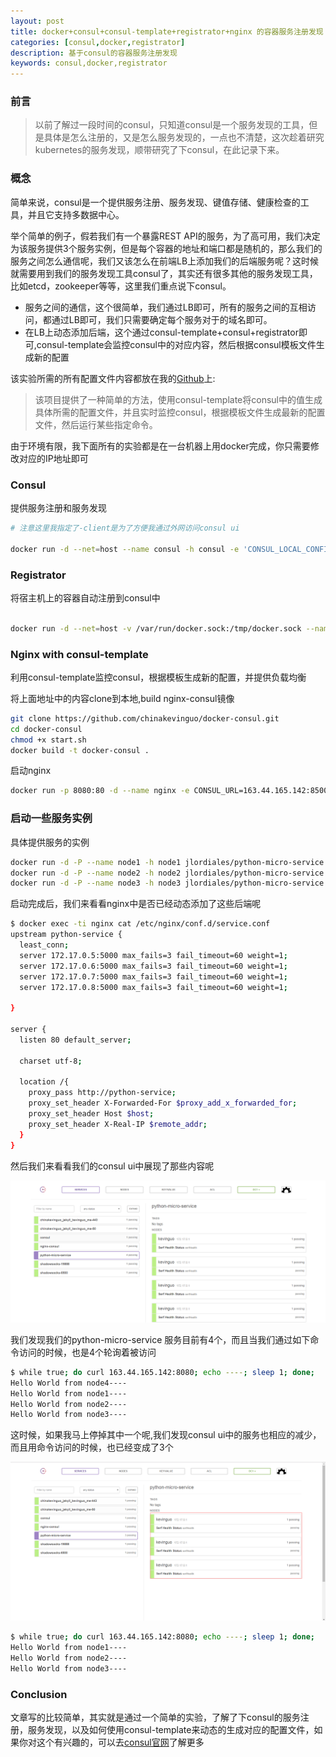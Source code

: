 ```yaml
---
layout: post
title: docker+consul+consul-template+registrator+nginx 的容器服务注册发现
categories: [consul,docker,registrator]
description: 基于consul的容器服务注册发现
keywords: consul,docker,registrator
---
```


### 前言

> 以前了解过一段时间的consul，只知道consul是一个服务发现的工具，但是具体是怎么注册的，又是怎么服务发现的，一点也不清楚，这次趁着研究kubernetes的服务发现，顺带研究了下consul，在此记录下来。

### 概念

简单来说，consul是一个提供服务注册、服务发现、键值存储、健康检查的工具，并且它支持多数据中心。

举个简单的例子，假若我们有一个暴露REST API的服务，为了高可用，我们决定为该服务提供3个服务实例，但是每个容器的地址和端口都是随机的，那么我们的服务之间怎么通信呢，我们又该怎么在前端LB上添加我们的后端服务呢？这时候就需要用到我们的服务发现工具consul了，其实还有很多其他的服务发现工具，比如etcd，zookeeper等等，这里我们重点说下consul。

* 服务之间的通信，这个很简单，我们通过LB即可，所有的服务之间的互相访问，都通过LB即可，我们只需要确定每个服务对于的域名即可。
* 在LB上动态添加后端，这个通过consul-template+consul+registrator即可,consul-template会监控consul中的对应内容，然后根据consul模板文件生成新的配置

该实验所需的所有配置文件内容都放在我的[Github](https://github.com/chinakevinguo/docker-consul.git)上:

> 该项目提供了一种简单的方法，使用consul-template将consul中的值生成具体所需的配置文件，并且实时监控consul，根据模板文件生成最新的配置文件，然后运行某些指定命令。

由于环境有限，我下面所有的实验都是在一台机器上用docker完成，你只需要修改对应的IP地址即可

### Consul

提供服务注册和服务发现

```bash
# 注意这里我指定了-client是为了方便我通过外网访问consul ui

docker run -d --net=host --name consul -h consul -e 'CONSUL_LOCAL_CONFIG={"skip_leave_on_interrupt": true}' consul agent -server -client $HOST_IP -ui -bootstrap
```

### Registrator

将宿主机上的容器自动注册到consul中

```bash

docker run -d --net=host -v /var/run/docker.sock:/tmp/docker.sock --name registrator -h registrator gliderlabs/registrator:latest -internal consul://$HOST_IP:8500
```

### Nginx with consul-template

利用consul-template监控consul，根据模板生成新的配置，并提供负载均衡

将上面地址中的内容clone到本地,build nginx-consul镜像

```bash
git clone https://github.com/chinakevinguo/docker-consul.git
cd docker-consul
chmod +x start.sh
docker build -t docker-consul .
```

启动nginx

```bash
docker run -p 8080:80 -d --name nginx -e CONSUL_URL=163.44.165.142:8500 --volume ~/docker-consul/service.ctmpl:/templates/service.ctmpl  nginx-consul
```

### 启动一些服务实例

具体提供服务的实例

```bash
docker run -d -P --name node1 -h node1 jlordiales/python-micro-service:latest
docker run -d -P --name node2 -h node2 jlordiales/python-micro-service:latest
docker run -d -P --name node3 -h node3 jlordiales/python-micro-service:latest
```

启动完成后，我们来看看nginx中是否已经动态添加了这些后端呢

```bash
$ docker exec -ti nginx cat /etc/nginx/conf.d/service.conf
upstream python-service {
  least_conn;
  server 172.17.0.5:5000 max_fails=3 fail_timeout=60 weight=1;
  server 172.17.0.6:5000 max_fails=3 fail_timeout=60 weight=1;
  server 172.17.0.7:5000 max_fails=3 fail_timeout=60 weight=1;
  server 172.17.0.8:5000 max_fails=3 fail_timeout=60 weight=1;

}

server {
  listen 80 default_server;

  charset utf-8;

  location /{
    proxy_pass http://python-service;
    proxy_set_header X-Forwarded-For $proxy_add_x_forwarded_for;
    proxy_set_header Host $host;
    proxy_set_header X-Real-IP $remote_addr;
  }
}

```

然后我们来看看我们的consul ui中展现了那些内容呢

![](/images/posts/consul-ui.png)

我们发现我们的python-micro-service 服务目前有4个，而且当我们通过如下命令访问的时候，也是4个轮询着被访问

```bash
$ while true; do curl 163.44.165.142:8080; echo ----; sleep 1; done;
Hello World from node4----
Hello World from node1----
Hello World from node2----
Hello World from node3----
```

这时候，如果我马上停掉其中一个呢,我们发现consul ui中的服务也相应的减少，而且用命令访问的时候，也已经变成了3个

![](/images/posts/consul-ui-service.png)

```bash
$ while true; do curl 163.44.165.142:8080; echo ----; sleep 1; done;
Hello World from node1----
Hello World from node2----
Hello World from node3----
```

### Conclusion

文章写的比较简单，其实就是通过一个简单的实验，了解了下consul的服务注册，服务发现，以及如何使用consul-template来动态的生成对应的配置文件，如果你对这个有兴趣的，可以去[consul官网](https://www.consul.io/)了解更多
